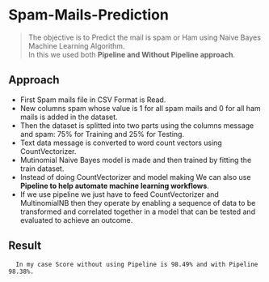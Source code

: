 # Spam-Mails-Prediction
>The objective is to Predict the mail is spam or Ham using Naive Bayes Machine Learning Algorithm.  
>	In this we used both **Pipeline and Without Pipeline approach**. 

## Approach
 - First Spam mails file in CSV Format is Read.
 - New columns spam whose value is 1 for all spam mails and 0 for all ham mails is added in the dataset.
 - Then the dataset is splitted into two parts using the columns message and spam: 75% for Training and 25% for Testing.
 - Text data message is converted to word count vectors using CountVectorizer.
 - Mutinomial Naive Bayes model is made and then trained by fitting the train dataset.
 - Instead of doing CountVectorizer and model making We can also use **Pipeline to help automate machine learning workflows**.
 - If we use pipeline we just have to feed CountVectorizer and MultinomialNB then they operate by enabling a sequence of 
	   data to be transformed and correlated together in a model that can be tested and evaluated to achieve an outcome.

## Result
      In my case Score without using Pipeline is 98.49% and with Pipeline 98.38%.
